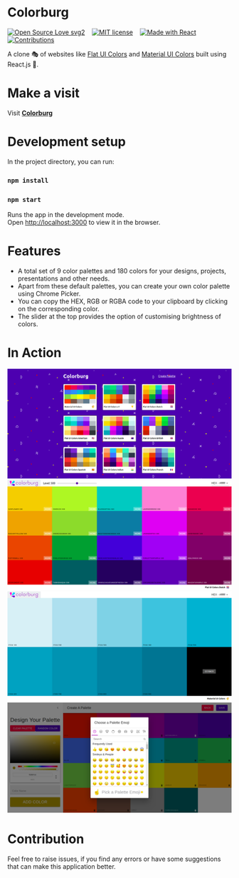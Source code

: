 # Colorburg

[![Open Source Love svg2](https://badges.frapsoft.com/os/v2/open-source.svg?v=103)](https://github.com/Roopin619/Colorburg) &nbsp;&nbsp;
[![MIT license](https://img.shields.io/badge/License-MIT-blue.svg)](https://github.com/Roopin619/Colorburg/blob/master/LICENSE) &nbsp;&nbsp;
[![Made with React](https://img.shields.io/badge/Made%20with-React-ff69b4.svg)](https://reactjs.org/) &nbsp;&nbsp;
[![Contributions](https://img.shields.io/badge/Contributions-Welcome-brightgreen.svg)](https://github.com/Roopin619/Colorburg)

A clone :performing_arts: of websites like [Flat UI Colors](https://flatuicolors.com/) and [Material UI Colors](http://materialuicolors.co/?utm_source=launchers) built using React.js :art:.

# Make a visit
Visit __[Colorburg](https://roopin619.github.io/Colorburg/)__

# Development setup

In the project directory, you can run:

### `npm install`
### `npm start`

Runs the app in the development mode.<br />
Open [http://localhost:3000](http://localhost:3000) to view it in the browser.

# Features
- A total set of 9 color palettes and 180 colors for your designs, projects, presentations and other needs.
- Apart from these default palettes, you can create your own color palette using Chrome Picker.
- You can copy the HEX, RGB or RGBA code to your clipboard by clicking on the corresponding color.
- The slider at the top provides the option of customising brightness of colors.

# In Action
![](images/Screenshot-1.png)
![](images/Screenshot-2.png)
![](images/Screenshot-3.png)
![](images/Screenshot-4.png)

# Contribution
Feel free to raise issues, if you find any errors or have some suggestions that can make this application better.

